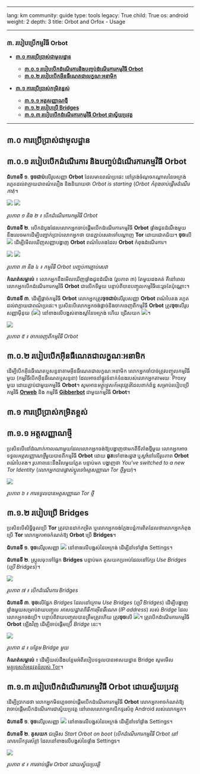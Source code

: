 

---

lang: km
community: guide
type: tools
legacy: True
child: True
os: android
weight: 2
depth: 3
title: Orbot and Orfox - Usage

---

### ៣. របៀបប្រើកម្មវិធី Orbot ###

- [**៣.០ ការប្រើប្រាស់ជាមូលដ្ឋាន**](#3.0)
    - [**៣.០.១ របៀបបើកដំណើរការនិងបញ្ចប់ដំណើរការកម្មវិធី Orbot**](#3.0.1)
    - [**៣.០.២ របៀបបើកអ៊ីនធឺណេតជាលក្ខណៈអនាមិក**](#3.0.2)

- [**៣.១ ការប្រើប្រាស់កម្រិតខ្ពស់**](#3.1)
    - [**៣.១.១ អត្តសញ្ញាណថ្មី**](#3.1.1)
    - [**៣.១.២ របៀបប្រើ Bridges**](#3.1.2)
    - [**៣.១.៣ របៀបបើកដំណើរការកម្មវិធី Orbot ជាស្វ័យប្រវត្ត**](#3.1.3)

---

<a name="3.0"></a>
## ៣.០ ការប្រើប្រាស់ជាមូលដ្ឋាន ##

<a name="3.0.1"></a>
## ៣.០.១ របៀបបើកដំណើរការ និងបញ្ចប់ដំណើរការកម្មវិធី Orbot ##

**ជំហានទី ១**. **ចុចជាប់**លើរូបសញ្ញា **Orbot** ដែលមានពណ៌ប្រផេះ នៅត្រង់ចំណុចកណ្តាលនៃអេក្រង់ រហូតដល់វាក្លាយជាពណ៌លឿង និងនិយាយថា *Orbot is starting* (*Orbot កំពុងចាប់ផ្តើមដំណើរការ*)។

![](/sbox/screen/orbot-en-1/014.png) ![](/sbox/screen/orbot-en-1/015.png) 

*រូបភាព ១ និង ២ ៖ បើកដំណើរការកម្មវិធី Orbot*

**ជំហានទី ២**. លើកដំបូងដែលលោកអ្នកចាប់ផ្តើមបើកដំណើរការកម្មវិធី **Orbot** ផ្ទាំងជូនដំណឹងមួយនឹងលេចមកដើម្បីបញ្ជាក់ប្រាប់លោកអ្នកថា បានភ្ជាប់សេវាទៅបណ្តាញ **Tor** ដោយជោគជ័យ។ **ចុច**លើ ![](/sbox/screen/orbot-en-1/016.png) ដើម្បីមើលឃើញសញ្ញាបង្ហាញ **Orbot** ពណ៌បៃតងដែល **Orbot** កំពុងដំណើរការ។

![](/sbox/screen/orbot-en-1/017.png) ![](/sbox/screen/orbot-en-1/018.png) 

*រូបភាព ៣ និង ៤ ៖ កម្មវិធី Orbot បញ្ចប់ការភ្ជាប់សេវា*

**កំណត់សម្គាល់** ៖ លោកអ្នកនឹងមើលឃើញផ្ទាំងជូនដំណឹង (រូបភាព ៣) តែមួយដងគត់ គឺនៅពេលលោកអ្នកបើកដំណើរការកម្មវិធី **Orbot** ជាលើកទីមួយ បន្ទាប់ពីបានបញ្ចូលកម្មវិធីនេះរួចតែប៉ុណ្ណោះ។

**ជំហានទី ៣**. ដើម្បីផ្តាច់កម្មវិធី **Orbot**  លោកអ្នកត្រូវ**ចុចជាប់**លើរូបសញ្ញា **Orbot** ពណ៌បៃតង រហូតដល់វាក្លាយជាពណ៌ប្រផេះ។ ប្រសិនបើលោកអ្នកចង់ផ្តាច់និងចាកចេញពីកម្មវិធី **Orbot** ត្រូវ**ចុច**លើរូបសញ្ញាម៉ឺនុយ (![](/sbox/screen/orbot-en-1/019.png)) នៅខាងលើបង្អស់ខាងស្តាំនៃអេក្រង់ ហើយ ជ្រើសយក ![](/sbox/screen/orbot-en-1/020.png)។

![](/sbox/screen/orbot-en-1/021.png)

*រូបភាព ៥ ៖ ចាកចេញពីកម្មវិធី Orbot*


<a name="3.0.2"></a>
## ៣.០.២ របៀបបើកអ៊ីនធឺណេតជាលក្ខណៈអនាមិក ##

ដើម្បីបើកអ៊ីនធឺណេតឬសន្ទនាតាមអ៊ីនធឺណេតជាលក្ខណៈអនាមិក  លោកអ្នកចាំបាច់ត្រូវបញ្ចូលកម្មវិធីមួយ (កម្មវិធីបើកអ៊ីនធឺណេតឬសន្ទនា) ដែលអាចនាំផ្លូវទំនាក់ទំនងរបស់លោកអ្នកតាមរយៈ Proxy មួយ ដោយភ្ជាប់ជាមួយកម្មវិធី **Orbot**។ សូមអាន*មគ្គុទ្ទេសក៍អនុវត្តន៍*ដែលពាក់ព័ន្ធ សម្រាប់របៀបប្រើកម្មវិធី [**Orweb**](/km/Orweb_main) និង កម្មវិធី [**Gibberbot**](/km/gibberbot_main) ជាមួយកម្មវិធី **Orbot**។

<a name="3.1"></a>
## ៣.១ ការប្រើប្រាស់កម្រិតខ្ពស់ ##

<a name="3.1.1"></a>
## ៣.១.១ អត្តសញ្ញាណថ្មី ##

ប្រសិនបើនៅដំណាក់កាលណាមួយដែលលោកអ្នកចង់ឱ្យបង្ហាញថាមកពីទីតាំងថ្មីមួយ លោកអ្នកអាចទទួល*អត្តសញ្ញាណថ្មី*មួយបានពីកម្មវិធី **Orbot** ដោយ **ឆូត**ទៅខាង*ឆ្វេង* ឬ*ស្តាំ*នៅលើរូបភាព **Orbot** ពណ៌បៃតង។ រូបភាពនេះនឹងវិលមួយភ្លែត បន្ទាប់មក បង្ហាញថា *You've switched to a new Tor Identity* (*លោកអ្នកបានផ្លាស់ប្តូរទៅអត្តសញ្ញាណ Tor ថ្មីមួយ*)។

![](/sbox/screen/orbot-en-1/022.png)

*រូបភាព ៦ ៖ ការទទួលបានអត្តសញ្ញាណ Tor ថ្មី*

<a name="3.1.2"></a>
## ៣.១.២ របៀបប្រើ Bridges ##

ប្រសិនបើសិទ្ធិចូលប្រើ **Tor** ត្រូវបានដាក់កម្រិត ឬលោកអ្នកចង់ក្លែងបន្លំការពិតដែលថាលោកអ្នកកំពុងប្រើ **Tor** លោកអ្នកអាចកំណត់ឱ្យ **Orbot** ប្រើ **Bridges**។

**ជំហានទី ១**. **ចុច**លើរូបសញ្ញា ![](/sbox/screen/orbot-en-1/023.png) នៅខាងលើបង្អស់នៃអេក្រង់ ដើម្បីនាំទៅផ្ទាំង Settings។

**ជំហានទី ២**. ស្ក្រូលចុះទៅផ្នែក **Bridges** បន្ទាប់មក គូសយកប្រអប់ដែលនៅក្បែរ *Use Bridges* (*ប្រើ Bridges*)។

![](/sbox/screen/orbot-en-1/024.png)

*រូបភាព ៧ ៖ បើកដំណើរការ Bridges*

**ជំហានទី ៣**. **ចុច**លើផ្នែក *Bridges* ដែលនៅក្រោម *Use Bridges* (*ប្រើ Bridges*) ដើម្បីបង្ហាញផ្ទាំងមួយសម្រាប់វាយបញ្ចូល *អាសយដ្ឋានពិធីការអ៊ីនធឺណេត* (*IP address*) របស់ *Bridge* ដែលលោកអ្នកចង់ប្រើ។ បន្ទាប់ពីវាយបញ្ចូលបានត្រឹមត្រូវហើយ ត្រូវ**ចុច**លើ ![](/sbox/screen/orbot-en-1/025.png)។ ត្រូវបើកដំណើរការកម្មវិធី **Orbot** ឡើងវិញ ដើម្បីចាប់ផ្តើមប្រើ *Bridge* នេះ។

![](/sbox/screen/orbot-en-1/026.png)

*រូបភាព ៨ ៖ បន្ថែម Bridge មួយ*

**កំណត់សម្គាល់** ៖ ដើម្បីយល់ដឹងបន្ថែមអំពីរបៀបទទួលបានអាសយដ្ឋាន Bridge សូមមើល [មគ្គុទ្ទេសក៍អនុវត្តន៍របស់ Tor](/km/tor_anonymitynetwork#3.3)។

<a name="3.1.3"></a>
## ៣.១.៣ របៀបបើកដំណើរការកម្មវិធី Orbot ដោយស្វ័យប្រវត្ត ##

ដើម្បីប្រាកដថា លោកអ្នកមិនភ្លេចចាប់ផ្តើមបើកដំណើរការកម្មវិធី **Orbot**  លោកអ្នកអាចកំណត់ឱ្យវាចាប់ផ្តើមបើកដំណើរការជាស្វ័យប្រវត្ត នៅពេលលោកអ្នកបើកទូរស័ព្ទ Android របស់លោកអ្នក។

**ជំហានទី ១**. **ចុច**លើរូបសញ្ញា ![](/sbox/screen/orbot-en-1/023.png) នៅខាងលើបង្អស់នៃអេក្រង់ ដើម្បីនាំទៅផ្ទាំង Settings។

**ជំហានទី ២**. **គូសយក** ជម្រើស *Start Orbot on boot* (*បើកដំណើរការកម្មវិធី Orbot នៅពេលបើកទូរស័ព្ទ*) ដែលនៅខាងលើបង្អស់នៃផ្ទាំង Settings។

![](/sbox/screen/orbot-en-1/027.png)

*រូបភាព ៩ ៖ ការចាប់ផ្តើម Orbot ដោយស្វ័យប្រវត្តិ*


